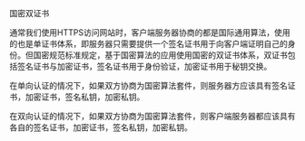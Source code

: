 国密双证书

通常我们使用HTTPS访问网站时，客户端服务器协商的都是国际通用算法，使用的也是单证书体系，即服务器只需要提供一个签名证书用于向客户端证明自己的身份。但国密规范标准规定，基于国密算法的应用使用国密的双证书体系，双证书包括签名证书与加密证书，签名证书用于身份验证，加密证书用于秘钥交换。

在单向认证的情况下，如果双方协商为国密算法套件，则服务器方应该具有签名证书，加密证书，签名私钥，加密私钥。

在双向认证的情况下，如果双方协商为国密算法套件，则客户端服务器都应该具有各自的签名证书，加密证书，签名私钥，加密私钥。
